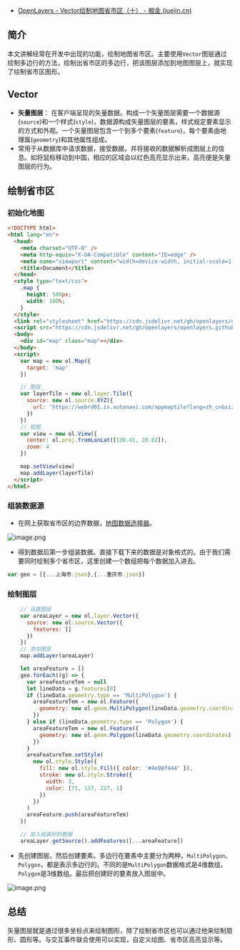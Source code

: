 - [OpenLayers - Vector绘制地图省市区（十） - 掘金 (juejin.cn)](https://juejin.cn/post/7001099135348654094)

## 简介

本文讲解经常在开发中出现的功能，绘制地图省市区。主要使用`Vector`图层通过绘制多边行的方法，绘制出省市区的多边行，把该图层添加到地图图层上，就实现了绘制省市区图形。

## Vector

- **矢量图层**： 在客户端呈现的矢量数据。构成一个矢量图层需要一个数据源(`source`)和一个样式(`style`)，数据源构成矢量图层的要素，样式规定要素显示的方式和外观。一个矢量图层包含一个到多个要素(`feature`)，每个要素由地理属(`geometry`)和其他属性组成。
- 常用于从数据库中请求数据，接受数据，并将接收的数据解析成图层上的信息。如将鼠标移动到中国，相应的区域会以红色高亮显示出来，高亮便是矢量图层的行为。

## 绘制省市区

### 初始化地图

```html
<!DOCTYPE html>
<html lang="en">
  <head>
    <meta charset="UTF-8" />
    <meta http-equiv="X-UA-Compatible" content="IE=edge" />
    <meta name="viewport" content="width=device-width, initial-scale=1.0" />
    <title>Document</title>
  </head>
  <style type="text/css">
    .map {
      height: 500px;
      width: 100%;
    }
  </style>
  <link rel="stylesheet" href="https://cdn.jsdelivr.net/gh/openlayers/openlayers.github.io@master/en/v6.6.1/css/ol.css" />
  <script src="https://cdn.jsdelivr.net/gh/openlayers/openlayers.github.io@master/en/v6.6.1/build/ol.js"></script>
  <body>
    <div id="map" class="map"></div>
  </body>
  <script>
    var map = new ol.Map({
      target: 'map'
    })

    // 图层
    var layerTile = new ol.layer.Tile({
      source: new ol.source.XYZ({
        url: 'https://webrd01.is.autonavi.com/appmaptile?lang=zh_cn&size=1&scale=1&style=8&x={x}&y={y}&z={z}'
      })
    })
    // 视图
    var view = new ol.View({
      center: ol.proj.fromLonLat([130.41, 28.82]),
      zoom: 4
    })

    map.setView(view)
    map.addLayer(layerTile)
  </script>
</html>
```

### 组装数据源

- 在网上获取省市区的边界数据，[地图数据选择器](https://link.juejin.cn?target=http%3A%2F%2Fdatav.aliyun.com%2Ftools%2Fatlas%2Findex.html%23%26lat%3D31.769817845138945%26lng%3D104.29901249999999%26zoom%3D4)。

![image.png](https://p1-juejin.byteimg.com/tos-cn-i-k3u1fbpfcp/8e76221959e646aa86c5be24d13767a1~tplv-k3u1fbpfcp-zoom-in-crop-mark:1304:0:0:0.awebp)

- 得到数据后第一步组装数据。直接下载下来的数据是对象格式的。由于我们需要同时绘制多个省市区，这里创建一个数组把每个数据加入进去。

```js
var geo = [{...上海市.json},{...重庆市.json}]
```

### 绘制图层

```js
    // 设置图层
    var areaLayer = new ol.layer.Vector({
      source: new ol.source.Vector({
        features: []
      })
    })
    // 添加图层
    map.addLayer(areaLayer)

    let areaFeature = []
    geo.forEach((g) => {
      var areaFeatureTem = null
      let lineData = g.features[0]
      if (lineData.geometry.type == 'MultiPolygon') {
        areaFeatureTem = new ol.Feature({
          geometry: new ol.geom.MultiPolygon(lineData.geometry.coordinates).transform('EPSG:4326', 'EPSG:3857')
        })
      } else if (lineData.geometry.type == 'Polygon') {
        areaFeatureTem = new ol.Feature({
          geometry: new ol.geom.Polygon(lineData.geometry.coordinates).transform('EPSG:4326', 'EPSG:3857')
        })
      }
      areaFeatureTem.setStyle(
        new ol.style.Style({
          fill: new ol.style.Fill({ color: '#4e98f444' }),
          stroke: new ol.style.Stroke({
            width: 3,
            color: [71, 137, 227, 1]
          })
        })
      )
      areaFeature.push(areaFeatureTem)
    })

    // 加入组装好的数据
    areaLayer.getSource().addFeatures([...areaFeature])
```

- 先创建图层，然后创建要素。多边行在要素中主要分为两种，`MultiPolygon`、`Polygon`，都是表示多边行的。不同的是`MultiPolygon`数据格式是4维数组，`Polygon`是3维数组。最后把创建好的要素放入图层中。

![image.png](https://p3-juejin.byteimg.com/tos-cn-i-k3u1fbpfcp/1a74b54aa40e440da594fb7ccd7acd37~tplv-k3u1fbpfcp-zoom-in-crop-mark:1304:0:0:0.awebp)

## 总结

矢量图层就是通过很多坐标点来绘制图形，除了绘制省市区也可以通过他来绘制扇形、圆形等。与交互事件联合使用可以实现，自定义绘图、省市区高亮显示等。